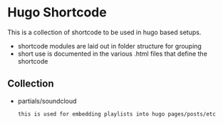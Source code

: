 # Hugo Shortcode

This is a collection of shortcode to be used in hugo based setups.

- shortcode modules are laid out in folder structure for grouping
- short use is documented in the various .html files that define the shortcode

## Collection
- partials/soundcloud
    ```
    this is used for embedding playlists into hugo pages/posts/etc
    ```

